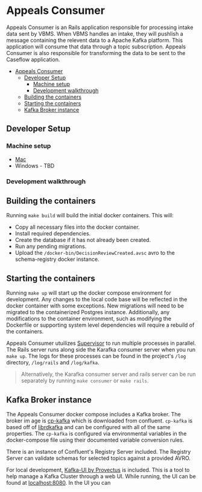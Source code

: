 # Appeals Consumer

Appeals Consumer is an Rails application responsible for processing intake data sent by VBMS. When VBMS handles an intake, they will pushlish a message containing the relevent data to a Apache Kafka platform. This application will consume that data through a topic subscription. Appeals Consumer is also responsible for transforming the data to be sent to the Caseflow application.

- [Appeals Consumer](#appeals-consumer)
  - [Developer Setup](#developer-setup)
    - [Machine setup](#machine-setup)
    - [Development walkthrough](#development-walkthrough)
  - [Building the containers](#building-the-containers)
  - [Starting the containers](#starting-the-containers)
  - [Kafka Broker instance](#kafka-broker-instance)

## Developer Setup

### Machine setup

- [Mac](SETUP.md)
- Windows - TBD

### Development walkthrough

Building the containers
---

Running `make build` will build the initial docker containers. This will:
- Copy all necessary files into the docker container.
- Install required dependencies.
- Create the database if it has not already been created.
- Run any pending migrations.
- Upload the `/docker-bin/DecisionReviewCreated.avsc` avro to the schema-registry docker instance.

Starting the containers
---

Running `make up` will start up the docker compose environment for development. Any changes to the local code base will be reflected in the docker container with some exceptions. New migrations will need to be migrated to the containerized Postgres instance. Additionally, any modifications to the container environment, such as modifying the Dockerfile or supporting system level dependencies will require a rebuild of the containers.

Appeals Consumer utuilizes [Supervisor](http://supervisord.org/) to run multiple processes in parallel. The Rails server runs along side the Karafka consumer server when you run `make up`. The logs for these processes can be found in the project's `/log` directory, `/log/rails` and `/log/kafka`.

> Alternatively, the Karafka consumer server and rails server can be run separately by running `make consumer` or `make rails`.

Kafka Broker instance
---

The Appeals Consumer docker compose includes a Kafka broker. The broker im age is [cp-kafka](https://docs.confluent.io/platform/current/installation/docker/config-reference.html#confluent-ak-configuration) which is downloaded from confluent. `cp-kafka` is based off of [librdkafka](https://karafka.io/docs/Librdkafka-Configuration/) and can be configured with all of the same properties. The `cp-kafka` is configured via environmental variables in the docker-compose file using their documented variable conversion rules.

There is an instance of Confluent's Registry Server included. The Registry Server can validate schemas for selected topics against a provided AVRO.

For local development, [Kafka-UI by Provectus](https://github.com/provectus/kafka-ui) is included. This is a tool to help manage a Kafka Cluster through a web UI. While running, the UI can be found at [localhost:8080](http://localhost:8080). In the UI you can

